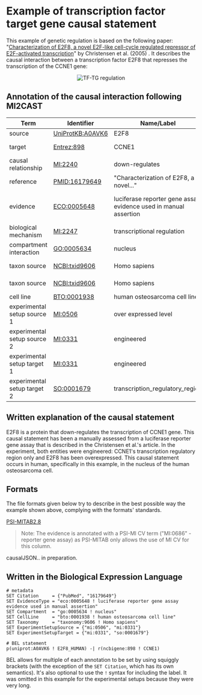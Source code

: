 #  Example of transcription factor target gene causal statement

This example of genetic regulation is based on the following paper: "[Characterization of E2F8, a novel E2F-like cell-cycle regulated repressor of E2F-activated transcription](https://doi.org/10.1093/nar/gki855)" by Christensen et al. (2005) . It describes the causal interaction between a transcription factor E2F8 that represses the transcription of the CCNE1 gene:

<p align="center">
  <img src="https://github.com/vtoure/MI2CAST/blob/master/images/tf-tg.svg" alt="TF-TG regulation"/>
</p>


## Annotation of the causal interaction following MI2CAST

| Term | Identifier | Name/Label | Database |
|---|---|---|---|
| source | [UniProtKB:A0AVK6](https://www.uniprot.org/uniprot/A0AVK6) | E2F8 | UniProt |
| target | [Entrez:898](https://www.ncbi.nlm.nih.gov/gene/898) | CCNE1 | Entrez gene |
| causal relationship | [MI:2240](http://purl.obolibrary.org/obo/MI_2240) | down-regulates | PSI-MI |
| reference | [PMID:16179649](https://www.ncbi.nlm.nih.gov/pubmed/16179649) | "Characterization of E2F8, a novel..." | Pubmed |
| evidence | [ECO:0005648](http://purl.obolibrary.org/obo/ECO_0005648) | luciferase reporter gene assay evidence used in manual assertion | Evidence and Conclusion Ontology |
| biological mechanism | [MI:2247](http://purl.obolibrary.org/obo/MI_2247) | transcriptional regulation | PSI-MI |
| compartment interaction | [GO:0005634](http://purl.obolibrary.org/obo/GO_0005634) | nucleus | GO:CC |
| taxon source | [NCBI:txid9606](http://purl.obolibrary.org/obo/NCBITaxon_9606) | Homo sapiens | NCBI taxonomy |
| taxon source | [NCBI:txid9606](http://purl.obolibrary.org/obo/NCBITaxon_9606) | Homo sapiens | NCBI taxonomy |
| cell line | [BTO:0001938](http://purl.obolibrary.org/obo/BTO_0001938) | human osteosarcoma cell line | BRENDA |
| experimental setup source 1 | [MI:0506](http://purl.obolibrary.org/obo/MI_0506) | over expressed level | PSI-MI |
| experimental setup source 2 | [MI:0331](http://purl.obolibrary.org/obo/MI_0331) | engineered | PSI-MI |
| experimental setup target 1 | [MI:0331](http://purl.obolibrary.org/obo/MI_0331) | engineered | PSI-MI |
| experimental setup target 2 | [SO:0001679](http://purl.obolibrary.org/obo/SO_0001679) | transcription\_regulatory\_region| Sequence Ontology |


## Written explanation of the causal statement
E2F8 is a protein that down-regulates the transcription of CCNE1 gene. This causal statement has been a manually assessed from a luciferase reporter gene assay that is described in the Christensen et al.'s article. In the experiment, both entities were engineered: CCNE1's transcription regulatory region only and E2F8 has been overexpressed. This causal statement occurs in human, specifically in this example, in the nucleus of the human osteosarcoma cell.

## Formats

The file formats given below try to describe in the best possible way the example shown above, complying with the formats' standards.  

[PSI-MITAB2.8](https://github.com/MI2CAST/MI2CAST/blob/master/examples/files/TF-TG.tab)  
> Note: The evidence is annotated with a PSI-MI CV term ("MI:0686" - reporter gene assay) as PSI-MITAB only allows the use of MI CV for this column.  


causalJSON.. in preparation.

## Written in the Biological Expression Language

```bel
# metadata
SET Citation     = {"PubMed", "16179649"}
SET EvidenceType = "eco:0005648 ! luciferase reporter gene assay evidence used in manual assertion"
SET Compartment  = "go:0005634 ! nucleus"
SET CellLine     = "bto:0001938 ! human osteosarcoma cell line"
SET Taxonomy     = "taxonomy:9606 ! Homo sapiens"
SET ExperimentSetupSource = {"mi:0506", "mi:0331"}
SET ExperimentSetupTarget = {"mi:0331", "so:0001679"}

# BEL statement
p(uniprot:A0AVK6 ! E2F8_HUMAN) -| r(ncbigene:898 ! CCNE1)
```

BEL allows for multiple of each annotation to be set by using squiggly brackets (with
the exception of the `SET Citation`, which has its own semantics). It's also optional
to use the `!` syntax for including the label. It was omitted in this example for the
experimental setups because they were very long.
